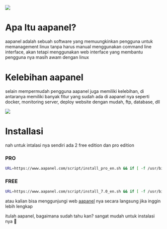 ![](https://www.exabytes.co.id/blog/wp-content/uploads/2024/03/apa-itu-aapanel-adalah-540x267.png)

# Apa Itu aapanel?
aapanel adalah sebuah software yang memuungkinkan pengguna untuk memanagement linux tanpa harus manual menggunakan command line interface, akan tetapi menggunakan web interface yang membantu pengguna nya masih awam dengan linux

# Kelebihan aapanel
selain mempermudah pengguna aapanel juga memiliki kelebihan, di antaranya memiliki banyak fitur yang sudah ada di aapanel nya seperti docker, monitoring server, deploy website dengan mudah, ftp, database, dll

![](https://cdn.peceldev.my.id/images/1745023811124-wh4c0h.webp)

# Installasi
nah untuk intalasi nya sendiri ada 2 free edition dan pro edition

### PRO
```bash
URL=https://www.aapanel.com/script/install_pro_en.sh && if [ -f /usr/bin/curl ];then curl -ksSO $URL ;else wget --no-check-certificate -O install_pro_en.sh $URL;fi;bash install_pro_en.sh aa372544
```

### FREE
```bash
URL=https://www.aapanel.com/script/install_7.0_en.sh && if [ -f /usr/bin/curl ];then curl -ksSO "$URL" ;else wget --no-check-certificate -O install_7.0_en.sh "$URL";fi;bash install_7.0_en.sh aapanel
```

atau kalian bisa menggunjungi web [aapanel](https://www.aapanel.com/new/download.html) nya secara langsung jika inggin lebih lengkap

itulah aapanel, bagaimana sudah tahu kan? sangat mudah untuk instalasi nya :star2: